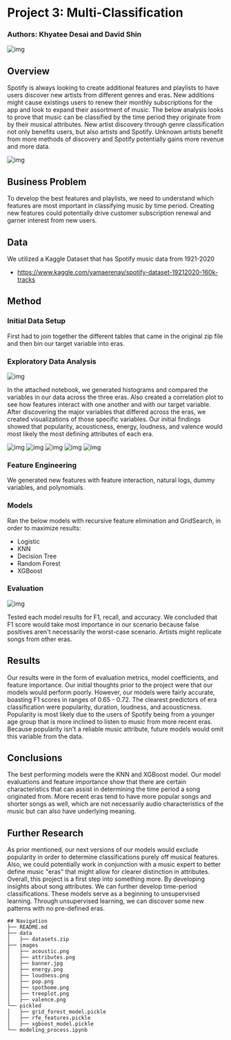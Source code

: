 # Project 3: Multi-Classification
### Authors: Khyatee Desai and David Shin

![img](./images/banner.jpg)

## Overview

Spotify is always looking to create additional features and playlists to have users discover new artists from different genres and eras. New additions might cause existings users to renew their monthly subscriptions for the app and look to expand their assortment of music. The below analysis looks to prove that music can be classified by the time period they originate from by their musical attributes. New artist discovery through genre classification not only benefits users, but also artists and Spotify. Unknown artists benefit from more methods of discovery and Spotify potentially gains more revenue and more data.

![img](./images/spothome.jpg)

## Business Problem

To develop the best features and playlists, we need to understand which features are most important in classifying music by time period. Creating new features could potentially drive customer subscription renewal and garner interest from new users. 

## Data

We utilized a Kaggle Dataset that has Spotify music data from 1921-2020
*  https://www.kaggle.com/yamaerenay/spotify-dataset-19212020-160k-tracks

## Method

### Initial Data Setup

First had to join together the different tables that came in the original zip file and then bin our target variable into eras.

### Exploratory Data Analysis

![img](./images/attributes.png)

In the attached notebook, we generated histograms and compared the variables in our data across the three eras. Also created a correlation plot to see how features interact with one another and with our target variable. After discovering the major variables that differed across the eras, we created visualizations of those specific variables. Our initial findings showed that popularity, acousticness, energy, loudness, and valence would most likely the most defining attributes of each era.

![img](./images/pop.png)
![img](./images/acoustic.png)
![img](./images/energy.png)
![img](./images/loudness.png)
![img](./images/valence.png)
### Feature Engineering

We generated new features with feature interaction, natural logs, dummy variables, and polynomials.

### Models

Ran the below models with recursive feature elimination and GridSearch, in order to maximize results:
* Logistic
* KNN
* Decision Tree
* Random Forest
* XGBoost

### Evaluation

![img](./images/valence.png)

Tested each model results for F1, recall, and accuracy. We concluded that F1 score would take most importance in our scenario because false positives aren't necessarily the worst-case scenario. Artists might replicate songs from other eras. 

## Results

Our results were in the form of evaluation metrics, model coefficients, and feature importance. Our initial thoughts prior to the project were that our models would perform poorly. However, our models were fairly accurate, boasting F1 scores in ranges of 0.65 - 0.72. The clearest predictors of era classification were popularity, duration, loudness, and acousticness. Popularity is most likely due to the users of Spotify being from a younger age group that is more inclined to listen to music from more recent eras.  Because popularity isn't a reliable music attribute, future models would omit this variable from the data.

## Conclusions

The best performing models were the KNN and XGBoost model. Our model evaluations and feature importance show that there are certain characteristics that can assist in determining the time period a song originated from. More recent eras tend to have more popular songs and shorter songs as well, which are not necessarily audio characteristics of the music but can also have underlying meaning. 


## Further Research

As prior mentioned, our next versions of our models would exclude popularity in order to determine classifications purely off musical features. Also, we could potentially work in conjunction with a music expert to better define music "eras" that might allow for clearer distinction in attributes. Overall, this project is a first step into something more. By developing insights about song attributes. We can further develop time-period classifications. These models serve as a beginning to unsupervised learning. Through unsupervised learning, we can discover some new patterns with no pre-defined eras.

```
## Navigation
├── README.md
├── data
│   ├── datasets.zip
├── images
│   ├── acoustic.png
│   ├── attributes.png
│   ├── banner.jpg
│   ├── energy.png 
│   ├── loudness.png
│   ├── pop.png
│   ├── spothome.png
│   ├── treeplot.png
│   ├── valence.png
└── pickled
│   ├── grid_forest_model.pickle
│   ├── rfe_features.pickle
│   ├── xgboost_model.pickle
└── modeling_process.ipynb
